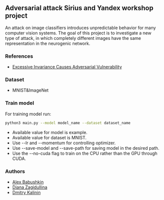 ## Adversarial attack Sirius and Yandex workshop project

An attack on image classifiers introduces unpredictable behavior for many computer vision systems. The goal of this project is to investigate a new type of attack, in which completely different images have the same representation in the neurogenic network.

### References

- [Excessive Invariance Causes Adversarial Vulnerability](https://arxiv.org/pdf/1811.00401.pdf)

### Dataset

- MNIST&ImageNet

### Train model

For training model run:

```bash
python3 main.py --model model_name --dataset dataset_name
```
- Available value for model is example.
- Available value for dataset is MNIST.
- Use --lr and --momentum for controlling optimizer.
- Use --save-model and --save-path for saving model in the desired path.
- Use the --no-cuda flag to train on the CPU rather than the GPU through CUDA.

### Authors

- [Alex Babushkin](https://github.com/ocelaiwo)
- [Diana Zagidullina](https://github.com/dianazagidullina)
- [Dmitry Kalinin](https://github.com/ActiveChooN)

